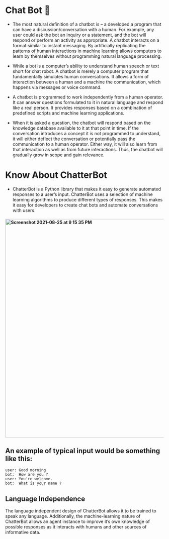 # **Chat Bot** 🤖

* The most natural definition of a chatbot is – a developed a program that can have a discussion/conversation with a human. For example, any user could ask the bot an inquiry or a statement, and the bot will respond or perform an activity as appropriate.
A chatbot interacts on a format similar to instant messaging. By artificially replicating the patterns of human interactions in machine learning allows computers to learn by themselves without programming natural language processing.

* While a bot is a computer’s ability to understand human speech or text short for chat robot. A chatbot is merely a computer program that fundamentally simulates human conversations. It allows a form of interaction between a human and a machine the communication, which happens via messages or voice command.


* A chatbot is programmed to work independently from a human operator. It can answer questions formulated to it in natural language and respond like a real person. It provides responses based on a combination of predefined scripts and machine learning applications.

* When it is asked a question, the chatbot will respond based on the knowledge database available to it at that point in time. If the conversation introduces a concept it is not programmed to understand, it will either deflect the conversation or potentially pass the communication to a human operator. Either way, it will also learn from that interaction as well as from future interactions. Thus, the chatbot will gradually grow in scope and gain relevance.


# Know About ChatterBot 

* ChatterBot is a Python library that makes it easy to generate automated responses to a user’s input. ChatterBot uses a selection of machine learning algorithms to produce different types of responses. This makes it easy for developers to create chat bots and automate conversations with users. 




#### <img width="696" alt="Screenshot 2021-08-25 at 9 15 35 PM" src="https://user-images.githubusercontent.com/53907493/130822463-4f7a2c4d-5d0c-456e-ab4d-b92f8f6b8c26.png">




## An example of typical input would be something like this:

```
user: Good morning 
bot:  How are you ?
user: You're welcome.
bot:  What is your name ?

```


## Language Independence

The language independent design of ChatterBot allows it to be trained to speak any language. Additionally, the machine-learning nature of ChatterBot allows an agent instance to improve it’s own knowledge of possible responses as it interacts with humans and other sources of informative data.

